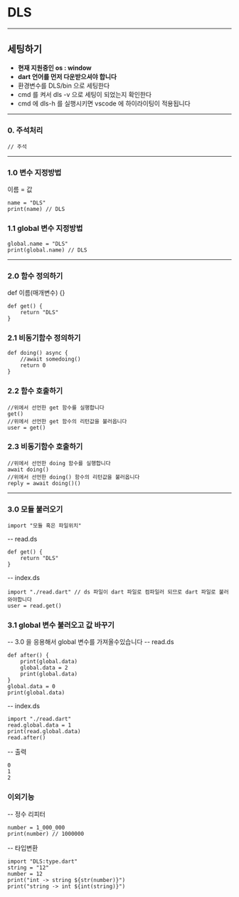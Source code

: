 # DLS
---
## 세팅하기
- **현재 지원중인 os : window**
- **dart 언어를 먼저 다운받으셔야 합니다**
- 환경변수를 DLS/bin 으로 세팅한다
- cmd 를 켜서 dls -v 으로 세팅이 되었는지 확인한다
- cmd 에 dls-h 를 실행시키면 vscode 에 하이라이팅이 적용됩니다
---
### 0. 주석처리
```
// 주석
```
---
### 1.0 변수 지정방법
이름 = 값
```
name = "DLS"
print(name) // DLS
```
### 1.1 global 변수 지정방법
```
global.name = "DLS"
print(global.name) // DLS
```
---
### 2.0 함수 정의하기
def 이름(매개변수) {}
```
def get() {
    return "DLS"
}
```
### 2.1 비동기함수 정의하기
```
def doing() async {
    //await somedoing()
    return 0
}
```
### 2.2 함수 호출하기
```
//위에서 선언한 get 함수를 실행합니다
get()
//위에서 선언한 get 함수의 리턴값을 불러옵니다
user = get()
```
### 2.3 비동기함수 호출하기
```
//위에서 선언한 doing 함수를 실행합니다
await doing()
//위에서 선언한 doing() 함수의 리턴값을 불러옵니다
reply = await doing()()
```
---
### 3.0 모듈 불러오기
```
import "모듈 혹은 파일위치"
```
-- read.ds
```
def get() {
    return "DLS"
}
```
-- index.ds
```
import "./read.dart" // ds 파일이 dart 파일로 컴파일러 되므로 dart 파일로 불러와야합니다
user = read.get()
```
### 3.1 global 변수 불러오고 값 바꾸기
-- 3.0 을 응용해서 global 변수를 가져올수있습니다
-- read.ds
```
def after() {
    print(global.data)
    global.data = 2
    print(global.data)
}
global.data = 0
print(global.data)
```
-- index.ds
```
import "./read.dart"
read.global.data = 1
print(read.global.data)
read.after()
```
-- 출력
```
0
1
2
```
### 이외기능
-- 정수 리피터
```
number = 1_000_000
print(number) // 1000000
```
-- 타입변환
```
import "DLS:type.dart"
string = "12"
number = 12
print("int -> string ${str(number)}")
print("string -> int ${int(string)}")
```